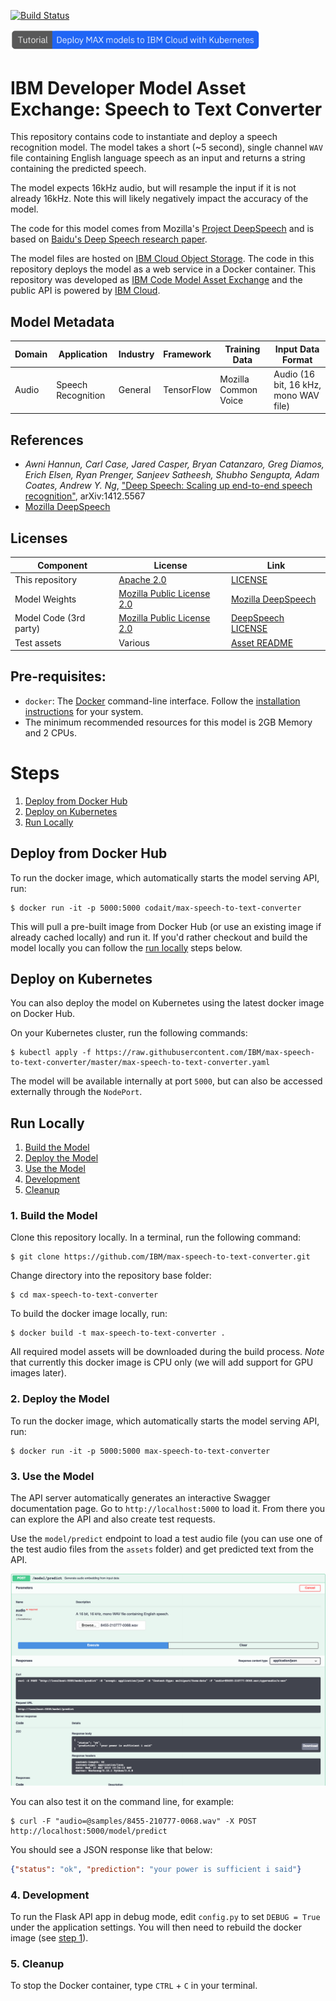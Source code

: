 [![Build Status](https://travis-ci.org/IBM/MAX-News-Text-Generator.svg?branch=master)](https://travis-ci.org/IBM/MAX-Speech-To-Text-Conveter)


[<img src="docs/deploy-max-to-ibm-cloud-with-kubernetes-button.png" width="400px">](http://ibm.biz/max-to-ibm-cloud-tutorial) 

# IBM Developer Model Asset Exchange: Speech to Text Converter

This repository contains code to instantiate and deploy a speech recognition model. The model takes a short (~5 second),
single channel `WAV` file containing English language speech as an input and returns a string containing the predicted
speech.

The model expects 16kHz audio, but will resample the input if it is not already 16kHz. Note this will likely negatively
impact the accuracy of the model.

The code for this model comes from Mozilla's [Project DeepSpeech](https://github.com/mozilla/DeepSpeech) and is based
on [Baidu's Deep Speech research paper](https://arxiv.org/abs/1412.5567).


The model files are hosted on
[IBM Cloud Object Storage](http://max-assets.s3-api.us-geo.objectstorage.softlayer.net/speech-to-text-converter/1.0/assets.tar.gz).
The code in this repository deploys the model as a web service in a Docker container. This repository was developed as
[IBM Code Model Asset Exchange](https://developer.ibm.com/code/exchanges/models/) and the public API is powered by
[IBM Cloud](https://ibm.biz/Bdz2XM).

## Model Metadata
| Domain | Application | Industry  | Framework | Training Data | Input Data Format |
| ------------- | --------  | -------- | --------- | --------- | -------------- | 
| Audio | Speech Recognition | General | TensorFlow | Mozilla Common Voice | Audio (16 bit, 16 kHz, mono WAV file)| 

## References

* _Awni Hannun, Carl Case, Jared Casper, Bryan Catanzaro, Greg Diamos, Erich Elsen, Ryan Prenger, Sanjeev Satheesh, Shubho Sengupta, Adam Coates, Andrew Y. Ng_, ["Deep Speech: Scaling up end-to-end speech recognition"](https://arxiv.org/abs/1412.5567), arXiv:1412.5567
* [Mozilla DeepSpeech](https://github.com/mozilla/DeepSpeech)

## Licenses

| Component | License | Link  |
| ------------- | --------  | -------- |
| This repository | [Apache 2.0](https://www.apache.org/licenses/LICENSE-2.0) | [LICENSE](LICENSE) |
| Model Weights | [Mozilla Public License 2.0](https://www.mozilla.org/en-US/MPL/2.0/) | [Mozilla DeepSpeech](https://github.com/mozilla/DeepSpeech#getting-the-pre-trained-model)|
| Model Code (3rd party) | [Mozilla Public License 2.0](https://www.mozilla.org/en-US/MPL/2.0/) | [DeepSpeech LICENSE](https://github.com/mozilla/DeepSpeech/blob/master/LICENSE)|
| Test assets | Various | [Asset README](assets/README.md) |

## Pre-requisites:

* `docker`: The [Docker](https://www.docker.com/) command-line interface. Follow the [installation instructions](https://docs.docker.com/install/) for your system.
* The minimum recommended resources for this model is 2GB Memory and 2 CPUs.

# Steps

1. [Deploy from Docker Hub](#deploy-from-docker-hub)
2. [Deploy on Kubernetes](#deploy-on-kubernetes)
3. [Run Locally](#run-locally)

## Deploy from Docker Hub

To run the docker image, which automatically starts the model serving API, run:

```
$ docker run -it -p 5000:5000 codait/max-speech-to-text-converter
```

This will pull a pre-built image from Docker Hub (or use an existing image if already cached locally) and run it.
If you'd rather checkout and build the model locally you can follow the [run locally](#run-locally) steps below.

## Deploy on Kubernetes

You can also deploy the model on Kubernetes using the latest docker image on Docker Hub.

On your Kubernetes cluster, run the following commands:

```
$ kubectl apply -f https://raw.githubusercontent.com/IBM/max-speech-to-text-converter/master/max-speech-to-text-converter.yaml
```

The model will be available internally at port `5000`, but can also be accessed externally through the `NodePort`.

## Run Locally

1. [Build the Model](#1-build-the-model)
2. [Deploy the Model](#2-deploy-the-model)
3. [Use the Model](#3-use-the-model)
4. [Development](#4-development)
5. [Cleanup](#5-cleanup)

### 1. Build the Model

Clone this repository locally. In a terminal, run the following command:

```
$ git clone https://github.com/IBM/max-speech-to-text-converter.git
```

Change directory into the repository base folder:

```
$ cd max-speech-to-text-converter
```

To build the docker image locally, run: 

```
$ docker build -t max-speech-to-text-converter .
```

All required model assets will be downloaded during the build process. _Note_ that currently this docker image is CPU
only (we will add support for GPU images later).


### 2. Deploy the Model

To run the docker image, which automatically starts the model serving API, run:

```
$ docker run -it -p 5000:5000 max-speech-to-text-converter
```

### 3. Use the Model

The API server automatically generates an interactive Swagger documentation page. Go to `http://localhost:5000` to load
it. From there you can explore the API and also create test requests.

Use the `model/predict` endpoint to load a test audio file (you can use one of the test audio files from the `assets`
folder) and get predicted text from the API.

![Swagger Doc Screenshot](docs/swagger-screenshot.png)

You can also test it on the command line, for example:

```
$ curl -F "audio=@samples/8455-210777-0068.wav" -X POST http://localhost:5000/model/predict
```

You should see a JSON response like that below:

```json
{"status": "ok", "prediction": "your power is sufficient i said"}
```

### 4. Development

To run the Flask API app in debug mode, edit `config.py` to set `DEBUG = True` under the application settings. You will
then need to rebuild the docker image (see [step 1](#1-build-the-model)).

### 5. Cleanup

To stop the Docker container, type `CTRL` + `C` in your terminal.
